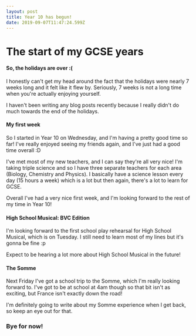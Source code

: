 ```yaml
---
layout: post
title: Year 10 has begun!
date: 2019-09-07T11:47:24.599Z
---
```

# The start of my GCSE years

#### So, the holidays are over :(

I honestly can't get my head around the fact that the holidays were nearly 7 weeks long and it felt like it flew by. Seriously, 7 weeks is not a long time when you're actually enjoying yourself. 

I haven't been writing any blog posts recently because I really didn't do much towards the end of the holidays. 

#### My first week

So I started in Year 10 on Wednesday, and I'm having a pretty good time so far! I've really enjoyed seeing my friends again, and I've just had a good time overall :D

I've met most of my new teachers, and I can say they're all very nice! I'm taking triple science and so I have three separate teachers for each area (Biology, Chemistry and Physics). I basically have a science lesson every day (15 hours a week) which is a lot but then again, there's a lot to learn for GCSE.

Overall I've had a very nice first week, and I'm looking forward to the rest of my time in Year 10!

#### High School Musical: BVC Edition

I'm looking forward to the first school play rehearsal for High School Musical, which is on Tuesday. I still need to learn most of my lines but it's gonna be fine :p

Expect to be hearing a lot more about High School Musical in the future!

#### The Somme

Next Friday I've got a school trip to the Somme, which I'm really looking forward to. I've got to be at school at 4am though so that bit isn't as exciting, but France isn't exactly down the road!

I'm definitely going to write about my Somme experience when I get back, so keep an eye out for that.

### Bye for now!
